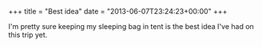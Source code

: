 +++
title = "Best idea"
date = "2013-06-07T23:24:23+00:00"
+++

I'm pretty sure keeping my sleeping bag in tent is the best idea I've had on this trip yet.
			